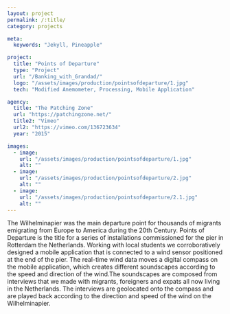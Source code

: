 ```yaml
---
layout: project
permalink: /:title/
category: projects

meta:
  keywords: "Jekyll, Pineapple"

project:
  title: "Points of Departure"
  type: "Project"
  url: "/Banking_with_Grandad/"
  logo: "/assets/images/production/pointsofdeparture/1.jpg"
  tech: "Modified Anemometer, Processing, Mobile Application"

agency:
  title: "The Patching Zone"
  url: "https://patchingzone.net/"
  title2: "Vimeo"
  url2: "https://vimeo.com/136723634"
  year: "2015"

images:
  - image:
    url: "/assets/images/production/pointsofdeparture/1.jpg"
    alt: ""
  - image:
    url: "/assets/images/production/pointsofdeparture/2.jpg"
    alt: ""
  - image:
    url: "/assets/images/production/pointsofdeparture/2.1.jpg"
    alt: ""
---
```

<p>

The Wilhelminapier was the main departure point for
thousands of migrants emigrating from Europe to America
during the 20th Century. Points of Departure is the title for
a series of installations commissioned for the pier in
Rotterdam the Netherlands. Working with local students we corroboratively designed a mobile application that is connected to a wind sensor positioned at the end of the pier. The real-time wind data moves a digital compass on the mobile application, which creates different soundscapes according to the speed and direction of the wind.The soundscapes are composed from interviews that we made with migrants, foreigners and expats all now living in the Netherlands. The interviews are geolocated onto the compass and are played back according to the direction
and speed of the wind on the Wilhelminapier. </p>

